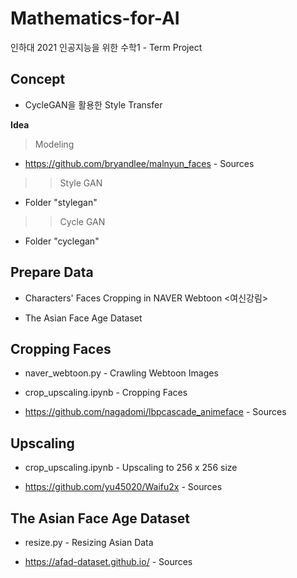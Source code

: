 # Mathematics-for-AI
인하대 2021 인공지능을 위한 수학1 - Term Project

## Concept
- CycleGAN을 활용한 Style Transfer

**Idea**

>Modeling

- https://github.com/bryandlee/malnyun_faces - Sources

>>Style GAN

- Folder "stylegan"

>>Cycle GAN

- Folder "cyclegan"

## Prepare Data
- Characters' Faces Cropping in NAVER Webtoon <여신강림>

- The Asian Face Age Dataset

## Cropping Faces
- naver_webtoon.py - Crawling Webtoon Images

- crop_upscaling.ipynb - Cropping Faces

- https://github.com/nagadomi/lbpcascade_animeface - Sources

## Upscaling
- crop_upscaling.ipynb - Upscaling to 256 x 256 size

- https://github.com/yu45020/Waifu2x - Sources

## The Asian Face Age Dataset
- resize.py - Resizing Asian Data 

- https://afad-dataset.github.io/ - Sources
